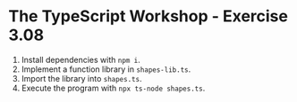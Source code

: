 # The TypeScript Workshop - Exercise 3.08

1. Install dependencies with `npm i`.
2. Implement a function library in `shapes-lib.ts`.
3. Import the library into `shapes.ts`.
4. Execute the program with `npx ts-node shapes.ts`.
